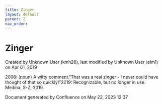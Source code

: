 ```yaml
---
title: Zinger
layout: default
parent: Z
nav_order:
---
```


# Zinger

Created by  Unknown User (kmh28), last modified by  Unknown User (eim1) on Apr 01, 2019

2008: (noun) A witty comment.&quot;That was a real zinger - I never could have thought of that so quickly!&quot;2019: Recognizable, but no longer in use. Medina, S-Z, 2019.

Document generated by Confluence on May 22, 2023 12:37


